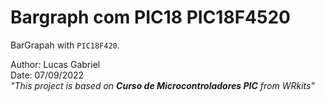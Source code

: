 # **Bargraph com PIC18 PIC18F4520**
BarGrapah with `PIC18F420`.

Author: Lucas Gabriel <br/>
Date: 07/09/2022 <br/>
_"This project is based on **Curso de Microcontroladores PIC** from WRkits"_
